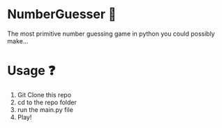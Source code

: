 # NumberGuesser 🔢
The most primitive number guessing game in python you could possibly make...


# Usage ❓

1. Git Clone this repo
2. cd to the repo folder
3. run the main.py file
4. Play!

